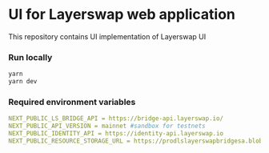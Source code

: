 
<br />
<div align="left">
  <h1 align="left">UI for Layerswap web application</h1>
</div>
 
This repository contains UI implementation of Layerswap UI

 

### Run locally


  ```sh
  yarn
  yarn dev 
  ```

 
### Required environment variables

  ```yaml
  NEXT_PUBLIC_LS_BRIDGE_API = https://bridge-api.layerswap.io/
  NEXT_PUBLIC_API_VERSION = mainnet #sandbox for testnets
  NEXT_PUBLIC_IDENTITY_API = https://identity-api.layerswap.io
  NEXT_PUBLIC_RESOURCE_STORAGE_URL = https://prodlslayerswapbridgesa.blob.core.windows.net/
  ```

